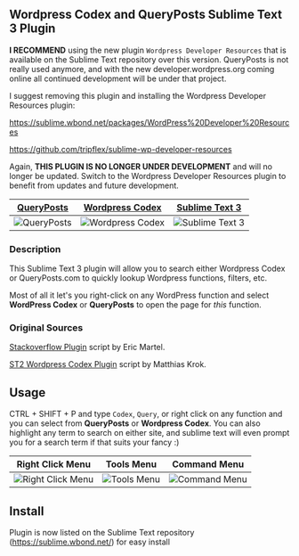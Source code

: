 ## Wordpress Codex and QueryPosts Sublime Text 3 Plugin

**I RECOMMEND** using the new plugin `Wordpress Developer Resources` that is available on the Sublime Text repository over this version.  QueryPosts is not really used anymore, and with the new developer.wordpress.org coming online all continued development will be under that project.

I suggest removing this plugin and installing the Wordpress Developer Resources plugin:

https://sublime.wbond.net/packages/WordPress%20Developer%20Resources

https://github.com/tripflex/sublime-wp-developer-resources

Again, **THIS PLUGIN IS NO LONGER UNDER DEVELOPMENT** and will no longer be updated.  Switch to the Wordpress Developer Resources plugin to benefit from updates and future development.

[QueryPosts](http://www.queryposts.com) | [Wordpress Codex](http://codex.wordpress.org/) | [Sublime Text 3](http://www.sublimetext.com/3)
--- | --- | ---
![QueryPosts](https://smyl.es/img/Selection-1147x821-55.png) | ![Wordpress Codex](https://smyl.es/img/Selection-963x951-56.png) | ![Sublime Text 3](https://smyl.es/img/spacegray.png)

### Description
This Sublime Text 3 plugin will allow you to search either Wordpress Codex or QueryPosts.com to quickly lookup Wordpress functions, filters, etc.

Most of all it let's you right-click on any WordPress function and select **WordPress Codex** or **QueryPosts** to open the page for *this* function.

### Original Sources
[Stackoverflow Plugin](https://github.com/ericmartel/Sublime-Text-2-Stackoverflow-Plugin) script by Eric Martel.

[ST2 Wordpress Codex Plugin](https://github.com/welovewordpress/SublimeWordPressCodex) script by Matthias Krok.

## Usage
CTRL + SHIFT + P and type `Codex`, `Query`, or right click on any function and you can select from **QueryPosts** or **Wordpress Codex**.  You can also highlight any term to search on either site, and sublime text will even prompt you for a search term if that suits your fancy :)

Right Click Menu | Tools Menu | Command Menu
--- | --- | ---
![Right Click Menu](https://smyl.es/img/rightclickstwp.png) | ![Tools Menu](https://smyl.es/img/stwptoolsmenu.png) | ![Command Menu](https://smyl.es/img/wpcommand.png)

## Install

Plugin is now listed on the Sublime Text repository (https://sublime.wbond.net/) for easy install
